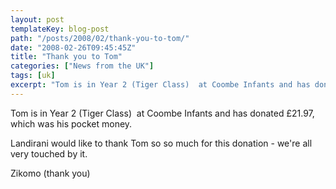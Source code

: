 ```yaml
---
layout: post
templateKey: blog-post
path: "/posts/2008/02/thank-you-to-tom/"
date: "2008-02-26T09:45:45Z"
title: "Thank you to Tom"
categories: ["News from the UK"]
tags: [uk]
excerpt: "Tom is in Year 2 (Tiger Class)  at Coombe Infants and has donated £21.97,  which was his pocket m..."
---
```


Tom is in Year 2 (Tiger Class)  at Coombe Infants and has donated £21.97,  which was his pocket money.

Landirani would like to thank Tom so so much for this donation - we're all very touched by it.

Zikomo (thank you)